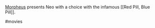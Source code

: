 [Morpheus](https://www.britannica.com/topic/Morpheus-Greek-mythology) presents Neo with a choice with the infamous [[Red Pill, Blue Pill]].

#movies
